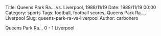 Title: Queens Park Ra… vs. Liverpool, 1988/11/19
Date: 1988/11/19 00:00
Category: sports
Tags: football, football scores, Queens Park Ra…, Liverpool
Slug: queens-park-ra-vs-liverpool
Author: carbonero


Queens Park Ra… 0 - 1 Liverpool
